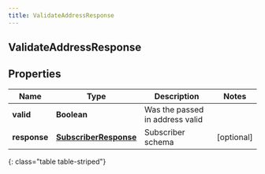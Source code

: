 ```yaml
---
title: ValidateAddressResponse
---
```

## ValidateAddressResponse


## Properties

| Name | Type | Description | Notes |
| ------------ | ------------- | ------------- | ------------- |
| **valid** | <!----><!---->**Boolean**<!----> | Was the passed in address valid |  |
| **response** | <!----><!---->[**SubscriberResponse**](SubscriberResponse.html)<!----> | Subscriber schema |  [optional] |
{: class="table table-striped"}



